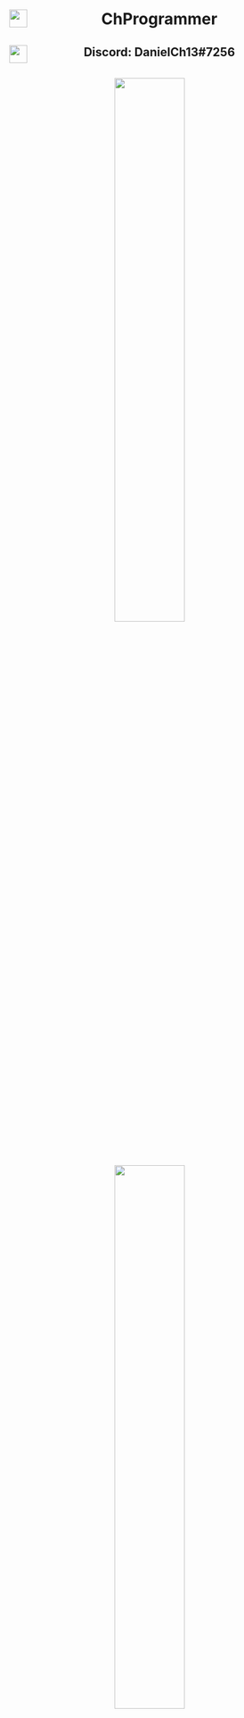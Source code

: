 <p align="center">
  <h1 align="center">
    <img align="left" width="32px" src="https://cdn.iconscout.com/icon/free/png-256/dev-2752213-2285030.png"/>
     ChProgrammer
  </h1>
  <h2 align="center">
    <img align="left" width="32px" src="https://cdn4.iconfinder.com/data/icons/logos-and-brands/512/91_Discord_logo_logos-512.png"/>
     Discord: DanielCh13#7256
  </h2>
</p>
<br>
<div align="center">
  <img width="50%" src="https://github-readme-stats.vercel.app/api?username=ChProgrammer&count_private=true&show_icons=true&theme=dark" />
  <img width="50%" src="https://github-readme-stats.vercel.app/api/wakatime?username=ChProgrammer&theme=dark" />
  <img width="50%" src="https://github-readme-stats.vercel.app/api/top-langs/?username=ChProgrammer&layout=compact&theme=dark" />
</div>
